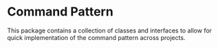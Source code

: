 # Command Pattern
This package contains a collection of classes and interfaces to allow for quick implementation of the command pattern across projects.
